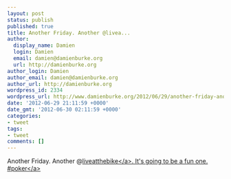 ```yaml
---
layout: post
status: publish
published: true
title: Another Friday. Another @livea...
author:
  display_name: Damien
  login: Damien
  email: damien@damienburke.org
  url: http://damienburke.org
author_login: Damien
author_email: damien@damienburke.org
author_url: http://damienburke.org
wordpress_id: 2334
wordpress_url: http://www.damienburke.org/2012/06/29/another-friday-another-livea/
date: '2012-06-29 21:11:59 +0000'
date_gmt: '2012-06-30 02:11:59 +0000'
categories:
- tweet
tags:
- tweet
comments: []
---
```

<p>Another Friday. Another @<a href="http:&#47;&#47;twitter.com&#47;liveatthebike" class="aktt_username">liveatthebike<&#47;a>. It's going to be a fun one. #<a href="http:&#47;&#47;search.twitter.com&#47;search?q=%23poker" class="aktt_hashtag">poker<&#47;a></p>
